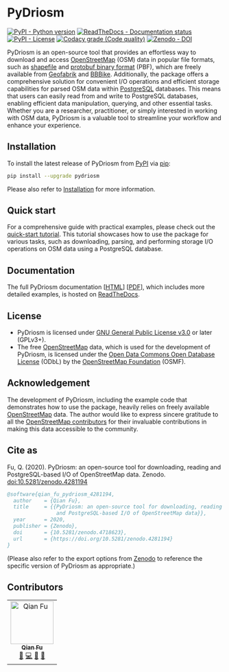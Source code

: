# PyDriosm

[![PyPI - Python version](https://img.shields.io/pypi/pyversions/pydriosm)](https://docs.python.org/3/) [![ReadTheDocs - Documentation status](https://readthedocs.org/projects/pydriosm/badge/?version=latest)](https://pydriosm.readthedocs.io/en/latest/?badge=latest) 
[![PyPI - License](https://img.shields.io/pypi/l/pydriosm)](https://github.com/mikeqfu/pydriosm/blob/master/LICENSE) 
[![Codacy grade (Code quality)](https://app.codacy.com/project/badge/Grade/b411ce89cbc445f58377a5799646d4cb)](https://www.codacy.com/gh/mikeqfu/pydriosm/dashboard?utm_source=github.com&amp;utm_medium=referral&amp;utm_content=mikeqfu/pydriosm&amp;utm_campaign=Badge_Grade) 
[![Zenodo - DOI](https://zenodo.org/badge/92493726.svg)](https://zenodo.org/badge/latestdoi/92493726)

PyDriosm is an open-source tool that provides an effortless way to download and access [OpenStreetMap](https://www.openstreetmap.org/) (OSM) data in popular file formats, such as [shapefile](https://wiki.openstreetmap.org/wiki/Shapefiles) and [protobuf binary format](https://wiki.openstreetmap.org/wiki/PBF_Format) (PBF), which are freely available from [Geofabrik](https://download.geofabrik.de/) and [BBBike](https://download.bbbike.org/). Additionally, the package offers a comprehensive solution for convenient I/O operations and efficient storage capabilities for parsed OSM data within [PostgreSQL](https://www.postgresql.org/) databases. This means that users can easily read from and write to PostgreSQL databases, enabling efficient data manipulation, querying, and other essential tasks. Whether you are a researcher, practitioner, or simply interested in working with OSM data, PyDriosm is a valuable tool to streamline your workflow and enhance your experience. 

## Installation

To install the latest release of PyDriosm from [PyPI](https://pypi.org/project/pydriosm/) via [pip](https://pip.pypa.io/en/stable/cli/pip/):

```bash
pip install --upgrade pydriosm
```

Please also refer to [Installation](https://pydriosm.readthedocs.io/en/latest/installation.html) for more information. 

## Quick start

For a comprehensive guide with practical examples, please check out the [quick-start tutorial](https://pydriosm.readthedocs.io/en/latest/quick-start.html). This tutorial showcases how to use the package for various tasks, such as downloading, parsing, and performing storage I/O operations on OSM data using a PostgreSQL database.

## Documentation

The full PyDriosm documentation [[HTML](https://pydriosm.readthedocs.io/en/latest/)\] \[[PDF](https://pydriosm.readthedocs.io/_/downloads/en/latest/pdf/)], which includes more detailed examples, is hosted on [ReadTheDocs](https://readthedocs.org/projects/pydriosm/).

## License

- PyDriosm is licensed under [GNU General Public License v3.0](https://github.com/mikeqfu/pydriosm/blob/master/LICENSE) or later (GPLv3+).
- The free [OpenStreetMap](https://www.openstreetmap.org/) data, which is used for the development of PyDriosm, is licensed under the [Open Data Commons Open Database License](https://opendatacommons.org/licenses/odbl/) (ODbL) by the [OpenStreetMap Foundation](https://osmfoundation.org/) (OSMF).

## Acknowledgement

The development of PyDriosm, including the example code that demonstrates how to use the package, heavily relies on freely available [OpenStreetMap](https://www.openstreetmap.org/) data. The author would like to express sincere gratitude to all the [OpenStreetMap contributors](https://wiki.openstreetmap.org/wiki/Contributors) for their invaluable contributions in making this data accessible to the community.

## Cite as

Fu, Q. (2020). PyDriosm: an open-source tool for downloading, reading and PostgreSQL-based I/O of OpenStreetMap data. Zenodo. [doi:10.5281/zenodo.4281194](https://doi.org/10.5281/zenodo.4281194)

```bibtex
@software{qian_fu_pydriosm_4281194,
  author    = {Qian Fu},
  title     = {{PyDriosm: an open-source tool for downloading, reading
                and PostgreSQL-based I/O of OpenStreetMap data}},
  year      = 2020,
  publisher = {Zenodo},
  doi       = {10.5281/zenodo.4718623},
  url       = {https://doi.org/10.5281/zenodo.4281194}
}
```

(Please also refer to the export options from [Zenodo](https://zenodo.org/search?page=1&size=20&q=conceptrecid:4281194&all_versions&sort=-version) to reference the specific version of PyDriosm as appropriate.)

## Contributors

<!--suppress HtmlDeprecatedAttribute -->
<table>
  <tbody>
    <tr>
      <td align="center">
        <a href="https://github.com/mikeqfu" target="_blank"><img src="https://avatars.githubusercontent.com/u/1729711?v=4?s=100" width="100px;" alt="Qian Fu"/><br><sub><b>Qian Fu</b></sub></a><br>
        <a href="https://github.com/mikeqfu/pydriosm" target="_blank" title="Seeding">&#127793;</a>
        <a href="https://github.com/mikeqfu/pydriosm/commits?author=mikeqfu" target="_blank" title="Code">&#128187;</a>
        <a href="https://github.com/mikeqfu/pydriosm/tree/master/tests" target="_blank" title="Tests">&#129514;</a>
        <a href="https://pydriosm.readthedocs.io/en/latest/" target="_blank" title="Documentation">&#128214;</a>
      </td>
  </tbody>
</table>